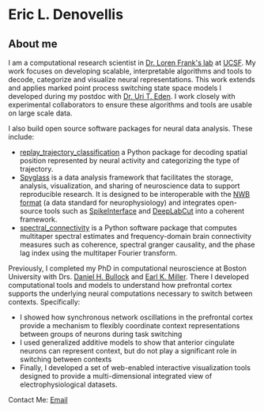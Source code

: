 # Eric L. Denovellis

## About me

I am a computational research scientist in [Dr. Loren Frank's lab](https://franklab.ucsf.edu/) at [UCSF](https://www.ucsf.edu/). My work focuses on developing scalable, interpretable algorithms and tools to decode, categorize and visualize neural representations. This work extends and applies marked point process switching state space models I developed during my postdoc with [Dr. Uri T. Eden](https://math.bu.edu/people/tzvi/). I work closely with experimental collaborators to ensure these algorithms and tools are usable on large scale data.

I also build open source software packages for neural data analysis. These include:
+ [replay_trajectory_classification](https://github.com/Eden-Kramer-Lab/replay_trajectory_classification) a Python package for decoding spatial position represented by neural activity and categorizing the type of trajectory.
+ [Spyglass](https://github.com/LorenFrankLab/spyglass) is a data analysis framework that facilitates the storage, analysis, visualization, and sharing of neuroscience data to support reproducible research. It is designed to be interoperable with the [NWB format](https://www.nwb.org/) (a data standard for neurophysiology) and integrates open-source tools such as [SpikeInterface](https://spikeinterface.readthedocs.io/en/latest/) and [DeepLabCut](http://www.mackenziemathislab.org/deeplabcut) into a coherent framework.
+ [spectral_connectivity](https://github.com/Eden-Kramer-Lab/spectral_connectivity) is a Python software package that computes multitaper spectral estimates and frequency-domain brain connectivity measures such as coherence, spectral granger causality, and the phase lag index using the multitaper Fourier transform.

Previously, I completed my PhD in computational neuroscience at Boston University with Drs. [Daniel H. Bullock](https://www.bu.edu/psych/profile/daniel-bullock/) and [Earl K. Miller](https://ekmillerlab.mit.edu/earl-miller/). There I developed computational tools and models to understand how prefrontal cortex supports the underlying neural computations necessary to switch between contexts. Specifically:

+ I showed how synchronous network oscillations in the prefrontal cortex provide a mechanism to flexibly coordinate context representations between groups of neurons during task switching
+ I used generalized additive models to show that anterior cingulate neurons can represent context, but do not play a significant role in switching between contexts
+ Finally, I developed a set of web-enabled interactive visualization tools designed to provide a multi-dimensional integrated view of electrophysiological datasets.

Contact Me: [Email](mailto:eric.denovellis@ucsf.edu)
